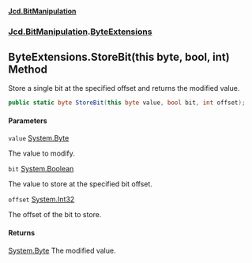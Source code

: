 #### [Jcd.BitManipulation](index.md 'index')

### [Jcd.BitManipulation](Jcd.BitManipulation.md 'Jcd.BitManipulation').[ByteExtensions](Jcd.BitManipulation.ByteExtensions.md 'Jcd.BitManipulation.ByteExtensions')

## ByteExtensions.StoreBit(this byte, bool, int) Method

Store a single bit at the specified offset and returns the modified value.

```csharp
public static byte StoreBit(this byte value, bool bit, int offset);
```

#### Parameters

<a name='Jcd.BitManipulation.ByteExtensions.StoreBit(thisbyte,bool,int).value'></a>

`value` [System.Byte](https://docs.microsoft.com/en-us/dotnet/api/System.Byte 'System.Byte')

The value to modify.

<a name='Jcd.BitManipulation.ByteExtensions.StoreBit(thisbyte,bool,int).bit'></a>

`bit` [System.Boolean](https://docs.microsoft.com/en-us/dotnet/api/System.Boolean 'System.Boolean')

The value to store at the specified bit offset.

<a name='Jcd.BitManipulation.ByteExtensions.StoreBit(thisbyte,bool,int).offset'></a>

`offset` [System.Int32](https://docs.microsoft.com/en-us/dotnet/api/System.Int32 'System.Int32')

The offset of the bit to store.

#### Returns

[System.Byte](https://docs.microsoft.com/en-us/dotnet/api/System.Byte 'System.Byte')
The modified value.